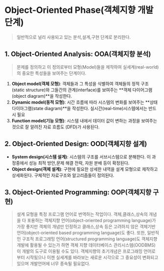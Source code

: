 # Object-Oriented Phase(객체지향 개발 단계)
>일반적으로 널리 사용되고 있는 분석,설계,구현 단계로 분리한다.

## 1. Object-Oriented Analysis: OOA(객체지향 분석)
>문제를 정의하고 이 정의로부터 모형(Model)들을 제작하여 실세계(real-world)의 중요한 특성들을 보여주는 단계이다.
1. **Object model(객체 모형)**: 객체들과 그 특성을 식별하여 객체들의 정적 구조(static structure)와 그들간의 관계(interface)를 보여주는 **객체 다이어그램(object diagram)**을 작성한다.
2. **Dynamic model(동적 모형)**: 시간 흐름에 따라 시스템의 변화를 보여주는 **상태 다이아그램(state diagram)**을 작성한다. 실시간(real-time)시스템에서는 반드시 필요
3. **Function model(기능 모형)**: 시스템 내에서 데이터 값이 변하는 과정을 보여주는 것으로 잘 알려진 자료 흐름도 (DFD)가 사용된다.

## 2. Object-Oriented Design: OOD(객체지향 설계)
- **System design(시스템 설계)**: 시스템의 구조를 서브시스템으로 분해한다. 이 과정중에서 성능 최적 방안,문제 해결 전략, 자원 분배 등이 확정된다.
- **Object design(객체 설계)**: 구현에 필요한 상세한 내역을 설계 모형으로 제작하고 상세화된다. 구체적인 자료구조와 알고리즘들이 정의된다.

## 3. Object-Oriented Programming: OOP(객체지향 구현)
> 설계 모형을 특정 프로그램 언어로 번역하는 작업이다. 객체,클래스,상속의 개념을 다 포용하는 객체지향 언어(object-oriented programming language)가 가장 좋지만 객체의 개념만 인정하고 클래스,상속 등은 고려하지 않은 객체기반 언어(object-oriented based programming language)도 좋다. 또한, 일반적인 구조적 프로그래밍 언어(structured programming language)도 객체지향 개발에 활용될 수 있는가 하면 객체 지향 데이터베이스 관리시스템(OODBMS)이 개발의 도구로 이용될 수도 있다. 객체지향의 초기개념은 프로그래밍 언어로부터 시작됬으나 이젠 실세계를 바라보는 새로운 시각으로 그 중요성이 변화되고 있으며 개발언어에 너무 종속될 필요없다.